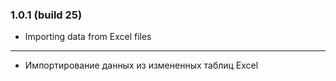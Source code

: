 ### 1.0.1 (build 25)

- Importing data from Excel files

---

- Импортирование данных из измененных таблиц Excel
